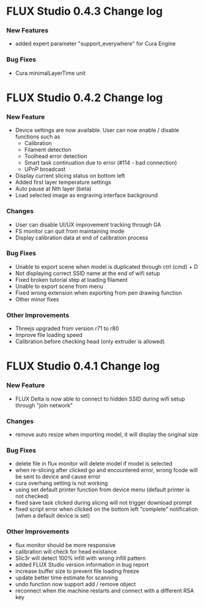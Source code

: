 # FLUX Studio 0.4.3 Change log

### New Features
- added expert parameter "support_everywhere" for Cura Engine

### Bug Fixes
- Cura minimalLayerTime unit

# FLUX Studio 0.4.2 Change log

### New Feature

- Device settings are now available. User can now enable / disable functions such as
  - Calibration
  - Filament detection
  - Toolhead error detection
  - Smart task continuation due to error (#114 - bad connection)
  - UPnP broadcast
- Display current slicing status on bottom left
- Added first layer temperature settings
- Auto pause at Nth layer (beta)
- Load selected image as engraving interface background

### Changes

- User can disable UI/UX improvement tracking through GA
- FS monitor can quit from maintaining mode
- Display calibration data at end of calibration process

### Bug Fixes

- Unable to export scene when model is duplicated through ctrl (cmd) + D
- Not displaying correct SSID name at the end of wifi setup
- Fixed broken tutorial step at loading filament
- Unable to export scene from menu
- Fixed wrong extension when exporting from pen drawing function
- Other minor fixes

### Other Improvements

- Threejs upgraded from version r71 to r80
- Improve file loading speed
- Calibration before checking head (only extruder is allowed)


# FLUX Studio 0.4.1 Change log

### New Feature

- FLUX Delta is now able to connect to hidden SSID during wifi setup through "join network"

### Changes
- remove auto resize when importing model, it will display the original size


### Bug Fixes
- delete file in flux monitor will delete model if model is selected
- when re-slicing after clicked go and encountered error, wrong fcode will be sent to device and cause error
- cura overhang setting is not working
- using set default printer function from device menu (default printer is not checked)
- fixed save task clicked during slicing will not trigger download prompt
- fixed script error when clicked on the bottom left "complete" notification (when a default device is set)


### Other Improvements
- flux monitor should be more responsive
- calibration will check for head existance
- Slic3r will detect 100% infill with wrong infill pattern
- added FLUX Studio version information in bug report
- increase buffer size to prevent file loading freeze
- update better time estimate for scanning
- undo function now support add / remove object
- reconnect when the machine restarts and connect with a different RSA key
